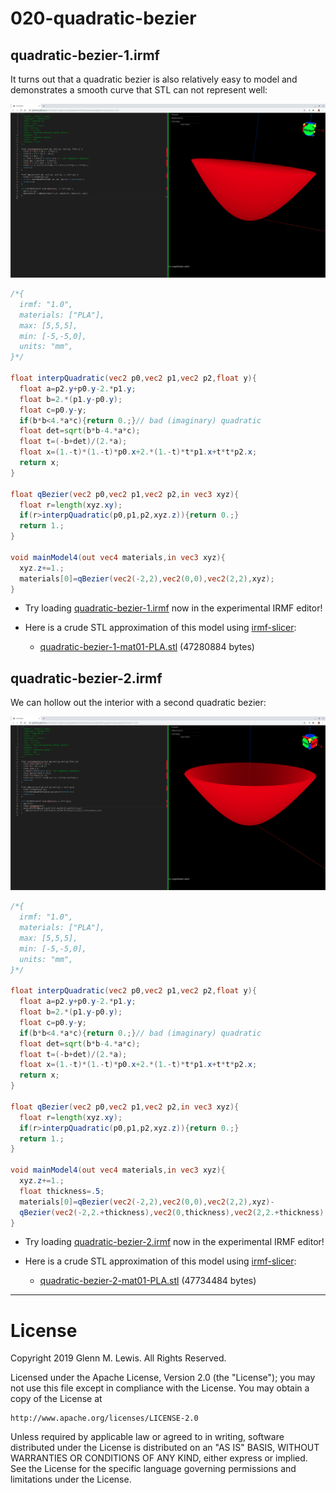 # 020-quadratic-bezier

## quadratic-bezier-1.irmf

It turns out that a quadratic bezier is also relatively easy to model and
demonstrates a smooth curve that STL can not represent well:

![quadratic-bezier-1.png](quadratic-bezier-1.png)

```glsl
/*{
  irmf: "1.0",
  materials: ["PLA"],
  max: [5,5,5],
  min: [-5,-5,0],
  units: "mm",
}*/

float interpQuadratic(vec2 p0,vec2 p1,vec2 p2,float y){
  float a=p2.y+p0.y-2.*p1.y;
  float b=2.*(p1.y-p0.y);
  float c=p0.y-y;
  if(b*b<4.*a*c){return 0.;}// bad (imaginary) quadratic
  float det=sqrt(b*b-4.*a*c);
  float t=(-b+det)/(2.*a);
  float x=(1.-t)*(1.-t)*p0.x+2.*(1.-t)*t*p1.x+t*t*p2.x;
  return x;
}

float qBezier(vec2 p0,vec2 p1,vec2 p2,in vec3 xyz){
  float r=length(xyz.xy);
  if(r>interpQuadratic(p0,p1,p2,xyz.z)){return 0.;}
  return 1.;
}

void mainModel4(out vec4 materials,in vec3 xyz){
  xyz.z+=1.;
  materials[0]=qBezier(vec2(-2,2),vec2(0,0),vec2(2,2),xyz);
}
```

* Try loading [quadratic-bezier-1.irmf](https://gmlewis.github.io/irmf-editor/?s=github.com/gmlewis/irmf/blob/master/examples/020-quadratic-bezier/quadratic-bezier-1.irmf) now in the experimental IRMF editor!

* Here is a crude STL approximation of this model
  using [irmf-slicer](https://github.com/gmlewis/irmf-slicer):
  - [quadratic-bezier-1-mat01-PLA.stl](quadratic-bezier-1-mat01-PLA.stl) (47280884 bytes)

## quadratic-bezier-2.irmf

We can hollow out the interior with a second quadratic bezier:

![quadratic-bezier-2.png](quadratic-bezier-2.png)

```glsl
/*{
  irmf: "1.0",
  materials: ["PLA"],
  max: [5,5,5],
  min: [-5,-5,0],
  units: "mm",
}*/

float interpQuadratic(vec2 p0,vec2 p1,vec2 p2,float y){
  float a=p2.y+p0.y-2.*p1.y;
  float b=2.*(p1.y-p0.y);
  float c=p0.y-y;
  if(b*b<4.*a*c){return 0.;}// bad (imaginary) quadratic
  float det=sqrt(b*b-4.*a*c);
  float t=(-b+det)/(2.*a);
  float x=(1.-t)*(1.-t)*p0.x+2.*(1.-t)*t*p1.x+t*t*p2.x;
  return x;
}

float qBezier(vec2 p0,vec2 p1,vec2 p2,in vec3 xyz){
  float r=length(xyz.xy);
  if(r>interpQuadratic(p0,p1,p2,xyz.z)){return 0.;}
  return 1.;
}

void mainModel4(out vec4 materials,in vec3 xyz){
  xyz.z+=1.;
  float thickness=.5;
  materials[0]=qBezier(vec2(-2,2),vec2(0,0),vec2(2,2),xyz)-
  qBezier(vec2(-2,2.+thickness),vec2(0,thickness),vec2(2,2.+thickness),xyz);
}
```

* Try loading [quadratic-bezier-2.irmf](https://gmlewis.github.io/irmf-editor/?s=github.com/gmlewis/irmf/blob/master/examples/020-quadratic-bezier/quadratic-bezier-2.irmf) now in the experimental IRMF editor!

* Here is a crude STL approximation of this model
  using [irmf-slicer](https://github.com/gmlewis/irmf-slicer):
  - [quadratic-bezier-2-mat01-PLA.stl](quadratic-bezier-2-mat01-PLA.stl) (47734484 bytes)

----------------------------------------------------------------------

# License

Copyright 2019 Glenn M. Lewis. All Rights Reserved.

Licensed under the Apache License, Version 2.0 (the "License");
you may not use this file except in compliance with the License.
You may obtain a copy of the License at

    http://www.apache.org/licenses/LICENSE-2.0

Unless required by applicable law or agreed to in writing, software
distributed under the License is distributed on an "AS IS" BASIS,
WITHOUT WARRANTIES OR CONDITIONS OF ANY KIND, either express or implied.
See the License for the specific language governing permissions and
limitations under the License.
